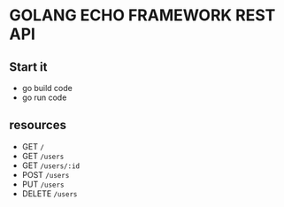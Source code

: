 # GOLANG ECHO FRAMEWORK REST API

## Start it
- go build code
- go run code

## resources
- GET ```/```
- GET ```/users```
- GET ```/users/:id```
- POST ```/users```
- PUT ```/users```
- DELETE ```/users```


